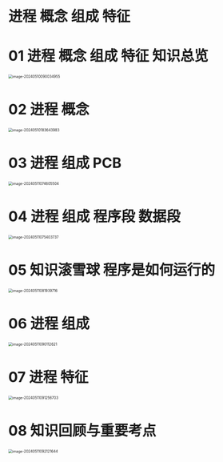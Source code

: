 # 进程 概念 组成 特征



# 01 进程 概念 组成 特征 知识总览

<img src="https://cvp.oss-cn-shanghai.aliyuncs.com/picgo/202405100900140.png" alt="image-20240510090034955" style="zoom:50%;" />



# 02 进程 概念

<img src="https://cvp.oss-cn-shanghai.aliyuncs.com/picgo/202405101836302.png" alt="image-20240510183643983" style="zoom:50%;" />



# 03 进程 组成 PCB

<img src="https://cvp.oss-cn-shanghai.aliyuncs.com/picgo/202405110746165.png" alt="image-20240511074605504" style="zoom:50%;" />



# 04 进程 组成 程序段 数据段

<img src="https://cvp.oss-cn-shanghai.aliyuncs.com/picgo/202405110754816.png" alt="image-20240511075403737" style="zoom: 50%;" />



# 05 知识滚雪球 程序是如何运行的

<img src="https://cvp.oss-cn-shanghai.aliyuncs.com/picgo/202405110819907.png" alt="image-20240511081939716" style="zoom:50%;" />



# 06 进程 组成

<img src="https://cvp.oss-cn-shanghai.aliyuncs.com/picgo/202405110901828.png" alt="image-20240511090112621" style="zoom:50%;" />



# 07 进程 特征

<img src="https://cvp.oss-cn-shanghai.aliyuncs.com/picgo/202405110912834.png" alt="image-20240511091256703" style="zoom:50%;" />



# 08 知识回顾与重要考点

<img src="https://cvp.oss-cn-shanghai.aliyuncs.com/picgo/202405110921771.png" alt="image-20240511092121644" style="zoom:50%;" />
